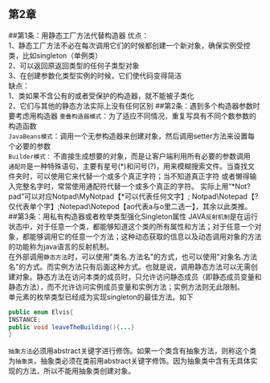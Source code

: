 第2章
--
##第1条：用静态工厂方法代替构造器
优点：<br>
      1、静态工厂方法不必在每次调用它们的时候都创建一个新对象，确保实例受控类，比如singleton（单例类）<br>
      2、可以返回原返回类型的任何子类型对象<br>
      3、在创建参数化类型实例的时候，它们使代码变得简洁<br>
缺点：<br>
      1、类如果不含公有的或者受保护的构造器，就不能被子类化<br>
      2、它们与其他的静态方法实际上没有任何区别
##第2条：遇到多个构造器参数时要考虑用构造器
`重叠构造器模式`：为了适应不同情况，重复写具有不同个数参数的构造函数<br>
`JavaBeans模式`：调用一个无参构造器来创建对象，然后调用setter方法来设置每个必要的参数<br>
`Builder模式：` 不直接生成想要的对象，而是让客户端利用所有必要的参数调用<br>
`通配符`是一种特殊语句，主要有星号(*)和问号(?)，用来模糊搜索文件。当查找文件夹时，可以使用它来代替一个或多个真正字符；当不知道真正字符
或者懒得输入完整名字时，常常使用通配符代替一个或多个真正的字符。 实际上用“*Not?pad”可以对应Notpad\MyNotpad【*可以代表任何文字】;
Notpad\Notepad【?仅代表单个字】;Notepad\Notepod【ao代表a与o里二选一】，其余以此类推。
##第3条：用私有构造器或者枚举类型强化Singleton属性
JAVA`反射机制`是在运行状态中，对于任意一个类，都能够知道这个类的所有属性和方法；对于任意一个对象，都能够调用它的任意一个方法；这种动态获取的信息以及动态调用对象的方法的功能称为java语言的反射机制。<br>
在外部调用`静态方法`时，可以使用"类名.方法名"的方式，也可以使用"对象名.方法名"的方式。而实例方法只有后面这种方式。也就是说，调用静态方法可以无需创建对象。静态方法在访问本类的成员时，只允许访问静态成员（即静态成员变量和静态方法），而不允许访问实例成员变量和实例方法；实例方法则无此限制。<br>
单元素的枚举类型已经成为实现singleton的最佳方法。如下
```java
public enum Elvis{
INSTANCE;
public void leaveTheBuilding(){...}
}
```
`抽象方法`必须用abstract关键字进行修饰。如果一个类含有抽象方法，则称这个类为`抽象类`，抽象类必须在类前用abstract关键字修饰。因为抽象类中含有无具体实现的方法，所以不能用抽象类创建对象。
